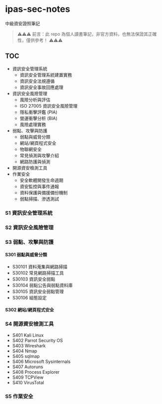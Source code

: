 # ipas-sec-notes
中級資安證照筆記

> ⚠️⚠️⚠️ 前言：此 repo 為個人讀書筆記，非官方資料，也無法保證其正確性，僅供參考！ ⚠️⚠️⚠️

## TOC
- 資訊安全管理系統
  - 資訊安全管理系統建置實務
  - 資訊安全法規遵循
  - 資訊安全事故回應處理
- 資訊安全風險管理
  - 風險分析與評估
  - ISO 27005 資訊安全風險管理
  - 隱私衝擊評鑑 (PIA)
  - 營運衝擊分析 (BIA)
  - 風險處理實務
- 弱點、攻擊與防護
  - 弱點與威脅分類
  - 網站/網頁程式安全
  - 物聯網安全
  - 常見偵測與攻擊介紹
  - 網路防護與偵測
- 開源資安檢測工具
- 作業安全
  - 安全軟體開發生命週期
  - 資安監控與事件通報
  - 資料保護與備援備份機制
  - 弱點掃描、滲透測試

### S1 資訊安全管理系統
### S2 資訊安全風險管理
### S3 弱點、攻擊與防護
#### S301 弱點與威脅分類
- S30101 資料蒐集與網路掃描
- S30102 常見網路掃描工具
- S30103 資訊安全弱點
- S30104 弱點公告與弱點資料庫
- S30105 資訊安全弱點管理
- S30106 組態設定
#### S302 網站/網頁程式安全
### S4 開源資安檢測工具
- S401 Kali Linux
- S402 Parrot Security OS
- S403 Wireshark
- S404 Nmap
- S405 sqlmap
- S406 Microsoft Sysinternals
- S407 Autoruns
- S408 Process Explorer
- S409 TCPView
- S410 VirusTotal
### S5 作業安全

